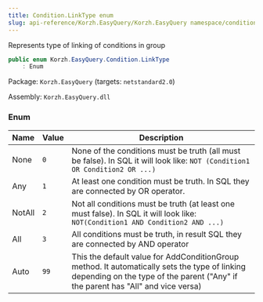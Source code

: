 ```yaml
---
title: Condition.LinkType enum
slug: api-reference/Korzh.EasyQuery/Korzh.EasyQuery namespace/condition-linktype-enum
---
```



Represents type of linking of conditions in group
```csharp
public enum Korzh.EasyQuery.Condition.LinkType
    : Enum

```
Package: `Korzh.EasyQuery` (targets: `netstandard2.0`)

Assembly: `Korzh.EasyQuery.dll`

### Enum

| Name | Value | Description | 
| --- | --- | --- | 
| None | `0` | None of the conditions must be truth (all must be false).  In SQL it will look like: <code>NOT (Condition1 OR Condition2 OR ...)</code> | 
| Any | `1` | At least one condition must be truth. In SQL they are connected by OR operator. | 
| NotAll | `2` | Not all conditions must be truth (at least one must false).  In SQL it will look like: <code>NOT(Condition1 AND Condition2 AND ...) </code> | 
| All | `3` | All conditions must be truth, in result SQL they are connected by AND operator | 
| Auto | `99` | This the default value for AddConditionGroup method.  It automatically sets the type of linking depending on the type of the parent  ("Any" if the parent has "All" and vice versa) |